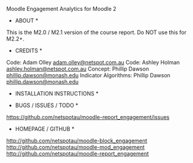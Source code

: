 Moodle Engagement Analytics for Moodle 2

 * ABOUT *

This is the M2.0 / M2.1 version of the course report. Do NOT use this for M2.2+.

 * CREDITS *

Code: Adam Olley <adam.olley@netspot.com.au>
Code: Ashley Holman <ashley.holman@netspot.com.au>
Concept: Phillip Dawson <phillip.dawson@monash.edu>
Indicator Algorithms: Phillip Dawson <phillip.dawson@monash.edu>

 * INSTALLATION INSTRUCTIONS *

 * BUGS / ISSUES / TODO *

https://github.com/netspotau/moodle-report_engagement/issues

 * HOMEPAGE / GITHUB *

http://github.com/netspotau/moodle-block_engagement
http://github.com/netspotau/moodle-mod_engagement
http://github.com/netspotau/moodle-report_engagement
